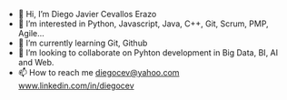 - 👋 Hi, I’m Diego Javier Cevallos Erazo
- 👀 I’m interested in Python, Javascript, Java, C++, Git, Scrum, PMP, Agile...
- 🌱 I’m currently learning Git, Github
- 💞️ I’m looking to collaborate on Pyhton development in Big Data, BI, AI and Web.
- 📫 How to reach me diegocev@yahoo.com www.linkedin.com/in/diegocev
<!---
diegocev/diegocev is a ✨ special ✨ repository because its `README.md` (this file) appears on your GitHub profile.
You can click the Preview link to take a look at your changes.
--->
